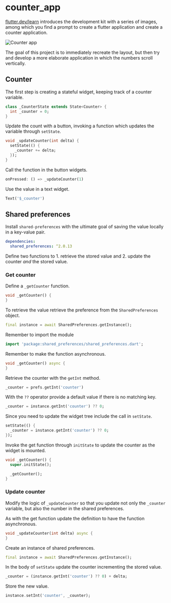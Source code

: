 # counter_app

[flutter.dev/learn](https://flutter.dev/learn) introduces the development kit with a series of images, among which you find a prompt to create a flutter application and create a counter application.

![Counter app](https://storage.googleapis.com/cms-storage-bucket/740d82517a6f13db51bd.png)

The goal of this project is to immediately recreate the layout, but then try and develop a more elaborate application in which the numbers scroll vertically.

## Counter

The first step is creating a stateful widget, keeping track of a counter variable.

```dart
class _CounterState extends State<Counter> {
  int _counter = 0;
}
```

Update the count with a button, invoking a function which updates the variable through `setState`.

```dart
void _updateCounter(int delta) {
  setState(() {
    _counter += delta;
  });
}
```

Call the function in the button widgets.

```dart
onPressed: () => _updateCounter(1)
```

Use the value in a text widget.

```dart
Text('$_counter')
```

## Shared preferences

Install `shared-preferences` with the ultimate goal of saving the value locally in a key-value pair.

```yaml
dependencies:
  shared_preferences: ^2.0.13
```

Define two functions to 1. retrieve the stored value and 2. update the counter _and_ the stored value.

### Get counter

Define a `_getCounter` function.

```dart
void _getCounter() {
}
```

To retrieve the value retrieve the preference from the `SharedPreferences` object.

```dart
final instance = await SharedPreferences.getInstance();
```

Remember to import the module

```dart
import 'package:shared_preferences/shared_preferences.dart';
```

Remember to make the function asynchronous.

```dart
void _getCounter() async {
}
```

Retrieve the counter with the `getInt` method.

```dart
_counter = prefs.getInt('counter')
```

With the `??` operator provide a default value if there is no matching key.

```dart
_counter = instance.getInt('counter') ?? 0;
```

Since you need to update the widget tree include the call in `setState`.

```dart
setState(() {
  _counter = instance.getInt('counter') ?? 0;
});
```

Invoke the get function through `initState` to update the counter as the widget is mounted.

```dart
void _getCounter() {
  super.initState();

  _getCounter();
}
```

### Update counter

Modify the logic of `_updateCounter` so that you update not only the `_counter` variable, but also the number in the shared preferences.

As with the get function update the definition to have the function asynchronous.

```dart
void _updateCounter(int delta) async {
}
```

Create an instance of shared preferences.

```dart
final instance = await SharedPreferences.getInstance();
```

In the body of `setState` update the counter incrementing the stored value.

```dart
_counter = (instance.getInt('counter') ?? 0) + delta;
```

Store the new value.

```dart
instance.setInt('counter', _counter);
```
